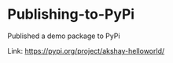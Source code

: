 # Publishing-to-PyPi
Published a demo package to PyPi

Link: https://pypi.org/project/akshay-helloworld/
